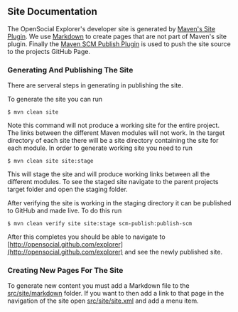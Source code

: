<!--
 * Licensed to the Apache Software Foundation (ASF) under one
 * or more contributor license agreements.  See the NOTICE file
 * distributed with this work for additional information
 * regarding copyright ownership.  The ASF licenses this file
 * to you under the Apache License, Version 2.0 (the
 * "License"); you may not use this file except in compliance
 * with the License.  You may obtain a copy of the License at
 *
 *   http://www.apache.org/licenses/LICENSE-2.0
 *
 * Unless required by applicable law or agreed to in writing,
 * software distributed under the License is distributed on an
 * "AS IS" BASIS, WITHOUT WARRANTIES OR CONDITIONS OF ANY
 * KIND, either express or implied.  See the License for the
 * specific language governing permissions and limitations
 * under the License.
-->
Site Documentation
---------------------

The OpenSocial Explorer's developer site is generated by [Maven's Site Plugin](http://maven.apache.org/plugins/maven-site-plugin/index.html).  We use [Markdown](http://daringfireball.net/projects/markdown/basics) to create pages that are not part of Maven's site plugin.  Finally the [Maven SCM Publish Plugin](http://maven.apache.org/plugins/maven-scm-publish-plugin/index.html) is used to push the site source to the projects GitHub Page.

### Generating And Publishing The Site

There are serveral steps in generating in publishing the site.

To generate the site you can run

    $ mvn clean site

Note this command will not produce a working site for the entire project.  The links between the different Maven modules will not work.  In the target directory of each site there will be a site directory containing the site for each module.  In order to generate working site you need to run

    $ mvn clean site site:stage

This will stage the site and will produce working links between all the different modules.  To see the staged site navigate to the parent projects target folder and open the staging folder.

After verifying the site is working in the staging directory it can be published to GitHub and made live.  To do this run

    $ mvn clean verify site site:stage scm-publish:publish-scm

After this completes you should be able to navigate to [http://opensocial.github.com/explorer](http://opensocial.github.com/explorer) and see the newly published site.

### Creating New Pages For The Site

To generate new content you must add a Markdown file to the [src/site/markdown](https://github.com/OpenSocial/explorer/tree/master/src/site/markdown) folder.  If you want to then add a link to that page in the navigation of the site open [src/site/site.xml](https://github.com/OpenSocial/explorer/blob/master/src/site/site.xml) and add a menu item.